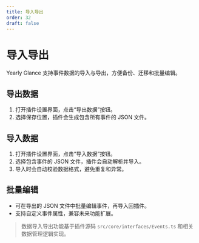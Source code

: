 ```yaml
---
title: 导入导出
order: 32
draft: false
---
```


# 导入导出

Yearly Glance 支持事件数据的导入与导出，方便备份、迁移和批量编辑。

## 导出数据

1. 打开插件设置界面，点击“导出数据”按钮。
2. 选择保存位置，插件会生成包含所有事件的 JSON 文件。

## 导入数据

1. 打开插件设置界面，点击“导入数据”按钮。
2. 选择包含事件的 JSON 文件，插件会自动解析并导入。
3. 导入时会自动校验数据格式，避免重复和异常。

## 批量编辑

- 可在导出的 JSON 文件中批量编辑事件，再导入回插件。
- 支持自定义事件属性，兼容未来功能扩展。

> 数据导入导出功能基于插件源码 `src/core/interfaces/Events.ts` 和相关数据管理逻辑实现。